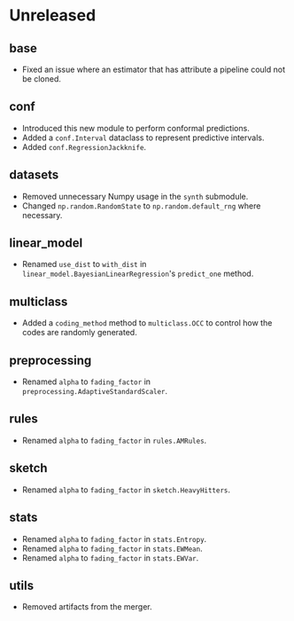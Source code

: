 # Unreleased

## base

- Fixed an issue where an estimator that has attribute a pipeline could not be cloned.

## conf

- Introduced this new module to perform conformal predictions.
- Added a `conf.Interval` dataclass to represent predictive intervals.
- Added `conf.RegressionJackknife`.

## datasets

- Removed unnecessary Numpy usage in the `synth` submodule.
- Changed `np.random.RandomState` to `np.random.default_rng` where necessary.

## linear_model

- Renamed `use_dist` to `with_dist` in `linear_model.BayesianLinearRegression`'s `predict_one` method.

## multiclass

- Added a `coding_method` method to `multiclass.OCC` to control how the codes are randomly generated.

## preprocessing

- Renamed `alpha` to `fading_factor` in `preprocessing.AdaptiveStandardScaler`.

## rules

- Renamed `alpha` to `fading_factor` in `rules.AMRules`.

## sketch

- Renamed `alpha` to `fading_factor` in `sketch.HeavyHitters`.

## stats

- Renamed `alpha` to `fading_factor` in `stats.Entropy`.
- Renamed `alpha` to `fading_factor` in `stats.EWMean`.
- Renamed `alpha` to `fading_factor` in `stats.EWVar`.

## utils

- Removed artifacts from the merger.
